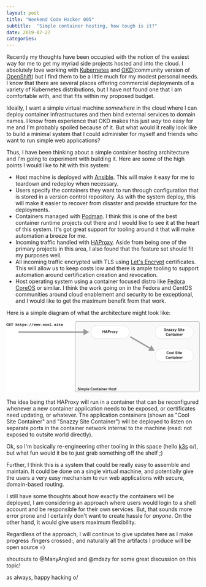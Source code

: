 ```yaml
---
layout: post
title: "Weekend Code Hacker 005"
subtitle:  "Simple container hosting, how tough is it?"
date: 2019-07-27
categories:
---
```


Recently my thoughts have been occupied with the notion of the easiest way
for me to get my myriad side projects hosted and into the cloud. I
absolutely love working with [Kubernetes](https://kubernetes.io) and
[OKD](https://okd.io)(community version of [OpenShift](https://openshift.com))
but I find them to be a little much for my modest personal needs. I know
that there are several places offering commercial deployments of a variety
of Kubernetes distributions, but I have not found one that I am comfortable
with, and that fits within my proposed budget.

Ideally, I want a simple virtual machine _somewhere_ in the cloud where I can
deploy container infrastructures and then bind external services to domain
names. I know from experience that OKD makes this just _way_ too easy for me
and I'm probably spoiled because of it. But what would it really look like to
build a minimal system that I could administer for myself and friends who
want to run simple web applications?

Thus, I have been thinking about a simple container hosting architecture and
I'm going to experiment with building it. Here are some of the high points
I would like to hit with this system:

* Host machine is deployed with [Ansible](https://ansible.com). This will make
  it easy for me to teardown and redeploy when necessary.
* Users specify the containers they want to run through configuration that is
  stored in a version control repository. As with the system deploy, this will
  make it easier to recover from disaster and provide structure for the
  deployments.
* Containers managed with [Podman](https://podman.io). I think this is one of
  the best container runtime projects out there and I would like to see it at
  the heart of this system. It's got great support for tooling around it that
  will make automation a breeze for me.
* Incoming traffic handled with [HAProxy](https://www.haproxy.org/). Aside
  from being one of the primary projects in this area, I also found that the
  feature set should fit my purposes well.
* All incoming traffic encrypted with TLS using [Let's Encrypt](https://letsencrypt.org/)
  certificates. This will allow us to keep costs low and there is ample tooling
  to support automation around certification creation and revocation.
* Host operating system using a container focused distro like
  [Fedora CoreOS](https://getfedora.org/coreos/) or similar. I think the work
  going on in the Fedora and CentOS communities around cloud enablement and
  security to be exceptional, and I would like to get the maximum benefit from
  that work.

Here is a simple diagram of what the architecture might look like:

<img src="/img/simple-container-host.svg" class="img-responsive center-block" alt="simple container host architecture">

The idea being that HAProxy will run in a container that can be reconfigured
whenever a new container application needs to be exposed, or certificates
need updating, or whatever. The application containers (shown as "Cool Site Container"
and "Snazzy Site Container") will be deployed to listen on separate ports in the
container network internal to the machine (read: not exposed to outsite world
directly).

Ok, so I'm basically re-engineering other tooling in this space
(hello [k3s](https://k3s.io/) o/), but what fun would it be to just grab
something off the shelf ;)

Further, I think this is a system that could be really easy to assemble and
maintain. It could be done on a single virtual machine, and potentially give
the users a very easy mechanism to run web applications with secure, domain-based
routing.

I still have some thoughts about how exactly the containers will be deployed,
I am considering an approach where users would login to a shell account and
be responsible for their own services. But, that sounds more error prone and
I certainly don't want to create hassle for _anyone_. On the other hand, it
would give users maximum flexibility.

Regardless of the approach, I will continue to give updates here as I make
progress :fingers crossed:, and naturally all the artifacts I produce will be open source =)

shoutouts to @ManyAngled and @mdszy for some great discussion on this topic!

as always, happy hacking o/
